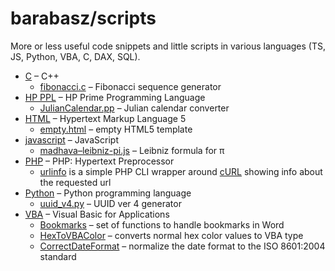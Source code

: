 # barabasz/scripts

More or less useful code snippets and little scripts in various languages (TS, JS, Python, VBA, C, DAX, SQL).

- [C](c) – C++
  - [fibonacci.c](c/fibonacci.c) – Fibonacci sequence generator
- [HP PPL](hp-ppl) – HP Prime Programming Language
  - [JulianCalendar.pp](hp-ppl/JulianCalendar.pp) – Julian calendar converter
- [HTML](html) – Hypertext Markup Language 5
  - [empty.html](html/empty.html) – empty HTML5 template
- [javascript](javascript) – JavaScript
  - [madhava–leibniz-pi.js](javascript/madhava–leibniz-pi.js) – Leibniz formula for π
- [PHP](php) – PHP: Hypertext Preprocessor
  - [urlinfo](php/urlinfo) is a simple PHP CLI wrapper around [cURL](https://www.php.net/manual/en/book.curl.php) showing info about the requested url
- [Python](python) – Python programming language
  - [uuid_v4.py](python/uuid_v4.py) – UUID ver 4 generator
- [VBA](vba) – Visual Basic for Applications
  - [Bookmarks](vba/Bookmarks.md) – set of functions to handle bookmarks in Word
  - [HexToVBAColor](vba/HexToVBAColor.md) – converts normal hex color values to VBA type
  - [CorrectDateFormat](vba/CorrectDateFormat.md) – normalize the date format to the ISO 8601:2004 standard

